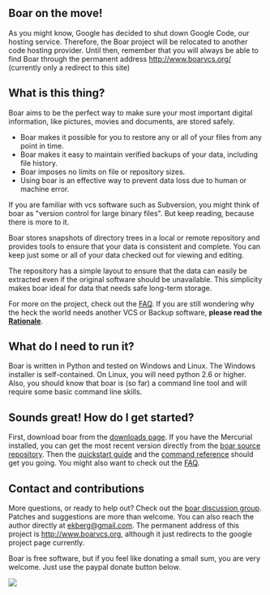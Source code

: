 ## Boar on the move! ##

As you might know, Google has decided to shut down Google Code, our hosting service. Therefore, the Boar project will be relocated to another code hosting provider. Until then, remember that you will always be able to find Boar through the permanent address http://www.boarvcs.org/ (currently only a redirect to this site)

## What is this thing? ##
Boar aims to be the perfect way to make sure your most important digital information, like pictures, movies and documents, are stored safely.

  * Boar makes it possible for you to restore any or all of your files from any point in time.
  * Boar makes it easy to maintain verified backups of your data, including file history.
  * Boar imposes no limits on file or repository sizes.
  * Using boar is an effective way to prevent data loss due to human or machine error.

If you are familiar with vcs software such as Subversion, you might think of boar as "version control for large binary files". But keep reading, because there is more to it.

Boar stores snapshots of directory trees in a local or remote repository and provides tools to ensure that your data is consistent and complete. You can keep just some or all of your data checked out for viewing and editing.

The repository has a simple layout to ensure that the data can easily be extracted even if the original software should be unavailable. This simplicity makes boar ideal for data that needs safe long-term storage.

For more on the project, check out the [FAQ](FAQ.md). If you are still wondering why the heck the world needs another VCS or Backup software, **please read the [Rationale](Rationale.md)**.

## What do I need to run it? ##
Boar is written in Python and tested on Windows and Linux. The Windows installer is self-contained. On Linux, you will need python 2.6 or higher. Also, you should know that boar is (so far) a command line tool and will require some basic command line skills.

## Sounds great! How do I get started? ##
First, download boar from the [downloads page](http://code.google.com/p/boar/downloads/list). If you have the Mercurial installed, you can get the most recent version directly from the [boar source repository](http://code.google.com/p/boar/source/checkout). Then the [quickstart guide](http://code.google.com/p/boar/wiki/Quickstart) and the [command reference](http://code.google.com/p/boar/wiki/CommandReference) should get you going. You might also want to check out the [FAQ](FAQ.md).

## Contact and contributions ##
More questions, or ready to help out? Check out the [boar discussion group](https://groups.google.com/forum/#!forum/boarvcs). Patches and suggestions are more than welcome. You can also reach the author directly at ekberg@gmail.com. The permanent address of this project is http://www.boarvcs.org, although it just redirects to the google project page currently.

Boar is free software, but if you feel like donating a small sum, you are very welcome. Just use the paypal donate button below.

[![](https://www.paypal.com/en_US/i/btn/btn_donateCC_LG.gif)](https://www.paypal.com/cgi-bin/webscr?cmd=_donations&business=ekberg%40gmail%2ecom&lc=SE&item_name=Mats%20Ekberg%20%2f%20boar%20development&item_number=boar&currency_code=USD&bn=PP%2dDonationsBF%3abtn_donateCC_LG%2egif%3aNonHosted)